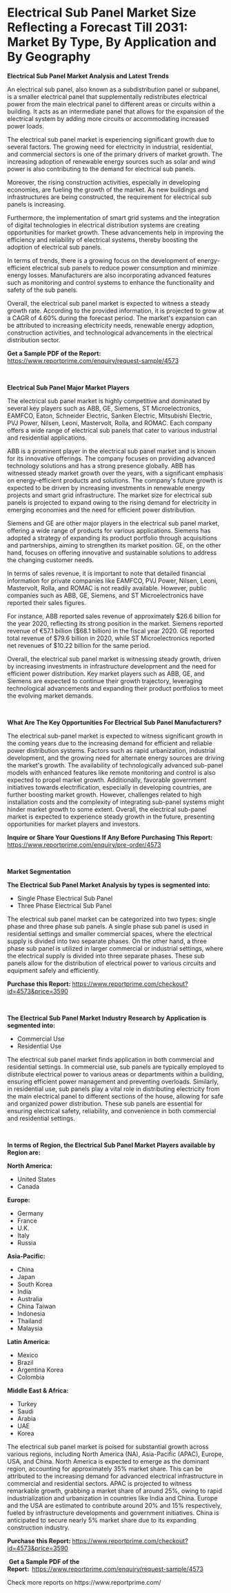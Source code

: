 <p><h1>Electrical Sub Panel Market Size Reflecting a Forecast Till 2031: Market By Type, By Application and By Geography</h1></p><p><strong>Electrical Sub Panel Market Analysis and Latest Trends</strong></p>
<p><p>An electrical sub panel, also known as a subdistribution panel or subpanel, is a smaller electrical panel that supplementally redistributes electrical power from the main electrical panel to different areas or circuits within a building. It acts as an intermediate panel that allows for the expansion of the electrical system by adding more circuits or accommodating increased power loads.</p><p>The electrical sub panel market is experiencing significant growth due to several factors. The growing need for electricity in industrial, residential, and commercial sectors is one of the primary drivers of market growth. The increasing adoption of renewable energy sources such as solar and wind power is also contributing to the demand for electrical sub panels.</p><p>Moreover, the rising construction activities, especially in developing economies, are fueling the growth of the market. As new buildings and infrastructures are being constructed, the requirement for electrical sub panels is increasing.</p><p>Furthermore, the implementation of smart grid systems and the integration of digital technologies in electrical distribution systems are creating opportunities for market growth. These advancements help in improving the efficiency and reliability of electrical systems, thereby boosting the adoption of electrical sub panels.</p><p>In terms of trends, there is a growing focus on the development of energy-efficient electrical sub panels to reduce power consumption and minimize energy losses. Manufacturers are also incorporating advanced features such as monitoring and control systems to enhance the functionality and safety of the sub panels.</p><p>Overall, the electrical sub panel market is expected to witness a steady growth rate. According to the provided information, it is projected to grow at a CAGR of 4.60% during the forecast period. The market's expansion can be attributed to increasing electricity needs, renewable energy adoption, construction activities, and technological advancements in the electrical distribution sector.</p></p>
<p><strong>Get a Sample PDF of the Report:&nbsp;</strong> <a href="https://www.reportprime.com/enquiry/request-sample/4573">https://www.reportprime.com/enquiry/request-sample/4573</a></p>
<p>&nbsp;</p>
<p><strong>Electrical Sub Panel Major Market Players</strong></p>
<p><p>The electrical sub panel market is highly competitive and dominated by several key players such as ABB, GE, Siemens, ST Microelectronics, EAMFCO, Eaton, Schneider Electric, Sanken Electric, Mitsubishi Electric, PVJ Power, Nilsen, Leoni, Mastervolt, Rolla, and ROMAC. Each company offers a wide range of electrical sub panels that cater to various industrial and residential applications.</p><p>ABB is a prominent player in the electrical sub panel market and is known for its innovative offerings. The company focuses on providing advanced technology solutions and has a strong presence globally. ABB has witnessed steady market growth over the years, with a significant emphasis on energy-efficient products and solutions. The company's future growth is expected to be driven by increasing investments in renewable energy projects and smart grid infrastructure. The market size for electrical sub panels is projected to expand owing to the rising demand for electricity in emerging economies and the need for efficient power distribution.</p><p>Siemens and GE are other major players in the electrical sub panel market, offering a wide range of products for various applications. Siemens has adopted a strategy of expanding its product portfolio through acquisitions and partnerships, aiming to strengthen its market position. GE, on the other hand, focuses on offering innovative and sustainable solutions to address the changing customer needs.</p><p>In terms of sales revenue, it is important to note that detailed financial information for private companies like EAMFCO, PVJ Power, Nilsen, Leoni, Mastervolt, Rolla, and ROMAC is not readily available. However, public companies such as ABB, GE, Siemens, and ST Microelectronics have reported their sales figures.</p><p>For instance, ABB reported sales revenue of approximately $26.6 billion for the year 2020, reflecting its strong position in the market. Siemens reported revenue of €57.1 billion ($68.1 billion) in the fiscal year 2020. GE reported total revenue of $79.6 billion in 2020, while ST Microelectronics reported net revenues of $10.22 billion for the same period.</p><p>Overall, the electrical sub panel market is witnessing steady growth, driven by increasing investments in infrastructure development and the need for efficient power distribution. Key market players such as ABB, GE, and Siemens are expected to continue their growth trajectory, leveraging technological advancements and expanding their product portfolios to meet the evolving market demands.</p></p>
<p>&nbsp;</p>
<p><strong>What Are The Key Opportunities For Electrical Sub Panel Manufacturers?</strong></p>
<p><p>The electrical sub-panel market is expected to witness significant growth in the coming years due to the increasing demand for efficient and reliable power distribution systems. Factors such as rapid urbanization, industrial development, and the growing need for alternate energy sources are driving the market's growth. The availability of technologically advanced sub-panel models with enhanced features like remote monitoring and control is also expected to propel market growth. Additionally, favorable government initiatives towards electrification, especially in developing countries, are further boosting market growth. However, challenges related to high installation costs and the complexity of integrating sub-panel systems might hinder market growth to some extent. Overall, the electrical sub-panel market is expected to experience steady growth in the future, presenting opportunities for market players and investors.</p></p>
<p><strong>Inquire or Share Your Questions If Any Before Purchasing This Report:</strong> <a href="https://www.reportprime.com/enquiry/pre-order/4573">https://www.reportprime.com/enquiry/pre-order/4573</a></p>
<p>&nbsp;</p>
<p><strong>Market Segmentation</strong></p>
<p><strong>The Electrical Sub Panel Market Analysis by types is segmented into:</strong></p>
<p><ul><li>Single Phase Electrical Sub Panel</li><li>Three Phase Electrical Sub Panel</li></ul></p>
<p><p>The electrical sub panel market can be categorized into two types: single phase and three phase sub panels. A single phase sub panel is used in residential settings and smaller commercial spaces, where the electrical supply is divided into two separate phases. On the other hand, a three phase sub panel is utilized in larger commercial or industrial settings, where the electrical supply is divided into three separate phases. These sub panels allow for the distribution of electrical power to various circuits and equipment safely and efficiently.</p></p>
<p><strong>Purchase this Report:&nbsp;</strong><a href="https://www.reportprime.com/checkout?id=4573&price=3590">https://www.reportprime.com/checkout?id=4573&price=3590</a></p>
<p>&nbsp;</p>
<p><strong>The Electrical Sub Panel Market Industry Research by Application is segmented into:</strong></p>
<p><ul><li>Commercial Use</li><li>Residential Use</li></ul></p>
<p><p>The electrical sub panel market finds application in both commercial and residential settings. In commercial use, sub panels are typically employed to distribute electrical power to various areas or departments within a building, ensuring efficient power management and preventing overloads. Similarly, in residential use, sub panels play a vital role in distributing electricity from the main electrical panel to different sections of the house, allowing for safe and organized power distribution. These sub panels are essential for ensuring electrical safety, reliability, and convenience in both commercial and residential settings.</p></p>
<p>&nbsp;</p>
<p><strong>In terms of Region, the Electrical Sub Panel Market Players available by Region are:</strong></p>
<p>
    <p> <strong> North America: </strong>
        <ul>
            <li>United States</li>
            <li>Canada</li>
        </ul>
        </p> 
    <p> <strong> Europe: </strong>
        <ul>
            <li>Germany</li>
            <li>France</li>
            <li>U.K.</li>
            <li>Italy</li>
            <li>Russia</li>
        </ul>
        </p> 
    <p> <strong> Asia-Pacific: </strong>
        <ul>
            <li>China</li>
            <li>Japan</li>
            <li>South Korea</li>
            <li>India</li>
            <li>Australia</li>
            <li>China Taiwan</li>
            <li>Indonesia</li>
            <li>Thailand</li>
            <li>Malaysia</li>
        </ul>
        </p> 
    <p> <strong> Latin America: </strong>
        <ul>
            <li>Mexico</li>
            <li>Brazil</li>
            <li>Argentina Korea</li>
            <li>Colombia</li>
        </ul>
        </p> 
    <p> <strong> Middle East & Africa: </strong>
        <ul>
            <li>Turkey</li>
            <li>Saudi</li>
            <li>Arabia</li>
            <li>UAE</li>
            <li>Korea</li>
        </ul>
    </p>
    </p>
<p><p>The electrical sub panel market is poised for substantial growth across various regions, including North America (NA), Asia-Pacific (APAC), Europe, USA, and China. North America is expected to emerge as the dominant region, accounting for approximately 35% market share. This can be attributed to the increasing demand for advanced electrical infrastructure in commercial and residential sectors. APAC is projected to witness remarkable growth, grabbing a market share of around 25%, owing to rapid industrialization and urbanization in countries like India and China. Europe and the USA are estimated to contribute around 20% and 15% respectively, fueled by infrastructure developments and government initiatives. China is anticipated to secure nearly 5% market share due to its expanding construction industry.</p></p>
<p><strong>Purchase this Report: </strong><a href="https://www.reportprime.com/checkout?id=4573&price=3590">https://www.reportprime.com/checkout?id=4573&price=3590</a></p>
<p>&nbsp;<strong>Get a Sample PDF of the Report:&nbsp;&nbsp;</strong><a href="https://www.reportprime.com/enquiry/request-sample/4573">https://www.reportprime.com/enquiry/request-sample/4573</a></p>
<p><strong></strong></p>
<p>Check more reports on https://www.reportprime.com/</p>